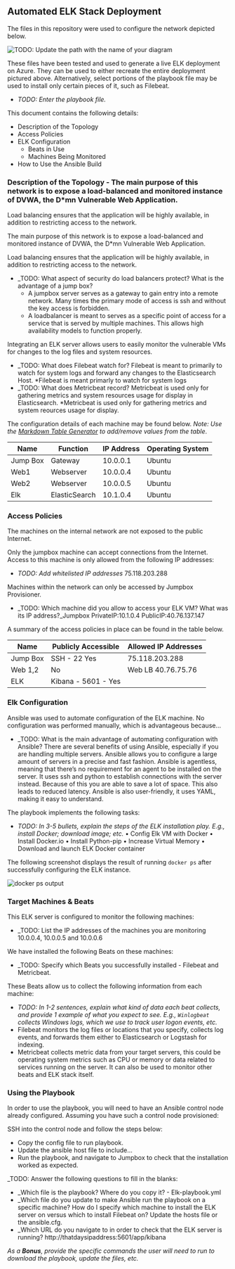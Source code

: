 ## Automated ELK Stack Deployment

The files in this repository were used to configure the network depicted below.

![TODO: Update the path with the name of your diagram](Images/diagram_filename.png)

These files have been tested and used to generate a live ELK deployment on Azure. They can be used to either recreate the entire deployment pictured above. Alternatively, select portions of the playbook file may be used to install only certain pieces of it, such as Filebeat.

  - _TODO: Enter the playbook file._

This document contains the following details:
- Description of the Topology
- Access Policies
- ELK Configuration
  - Beats in Use
  - Machines Being Monitored
- How to Use the Ansible Build


### Description of the Topology - The main purpose of this network is to expose a load-balanced and monitored instance of DVWA, the D*mn Vulnerable Web Application.
Load balancing ensures that the application will be highly available, in addition to restricting access to the network.

The main purpose of this network is to expose a load-balanced and monitored instance of DVWA, the D*mn Vulnerable Web Application.

Load balancing ensures that the application will be highly available, in addition to restricting access to the network.
- _TODO: What aspect of security do load balancers protect? What is the advantage of a jump box?
   * A jumpbox server serves as a gateway to gain entry into a remote network. Many times the primary mode of access is ssh and without the key access is forbidden.
   * A loadbalancer is meant to serves as a specific point of access for a service that is served by multiple machines. This allows high availability models to function properly.

Integrating an ELK server allows users to easily monitor the vulnerable VMs for changes to the log files and system resources.
- _TODO: What does Filebeat watch for? Filebeat is meant to primarily to watch for system logs and forward any changes to the Elasticsearch Host.
   *Filebeat is meant primarly to watch for system logs
- _TODO: What does Metricbeat record? Metricbeat is used only for gathering metrics and system resources usage for display in Elasticsearch.
   *Metricbeat is used only for gathering metrics and system reources usage for display. 

The configuration details of each machine may be found below.
_Note: Use the [Markdown Table Generator](http://www.tablesgenerator.com/markdown_tables) to add/remove values from the table_.

| Name     | Function | IP Address | Operating System |
|----------|----------|------------|------------------|
| Jump Box | Gateway  | 10.0.0.1     | Ubuntu           |
| Web1     | Webserver| 10.0.0.4     | Ubuntu           |
| Web2     | Webserver| 10.0.0.5     | Ubuntu           |
| Elk      | ElasticSearch| 10.1.0.4 | Ubuntu           |
### Access Policies

The machines on the internal network are not exposed to the public Internet. 

Only the jumpbox machine can accept connections from the Internet. Access to this machine is only allowed from the following IP addresses:
- _TODO: Add whitelisted IP addresses_ 75.118.203.288

Machines within the network can only be accessed by Jumpbox Provisioner.
- _TODO: Which machine did you allow to access your ELK VM? What was its IP address?_Jumpbox PrivateIP:10.1.0.4 PublicIP:40.76.137.147

A summary of the access policies in place can be found in the table below.

| Name     | Publicly Accessible | Allowed IP Addresses |
|----------|---------------------|----------------------|
| Jump Box | SSH - 22 Yes        | 75.118.203.288       |
| Web 1,2  | No                  | Web LB 40.76.75.76   |
| ELK      | Kibana - 5601 - Yes |                      |

### Elk Configuration

Ansible was used to automate configuration of the ELK machine. No configuration was performed manually, which is advantageous because...
- _TODO: What is the main advantage of automating configuration with Ansible? There are several benefits of using Ansible, especially if you are handling multiple servers. Ansible allows you to configure a large amount of servers in a precise and fast fashion. Ansible is agentless, meaning that there’s no requirement for an agent to be installed on the server. It uses ssh and python to establish connections with the server instead. Because of this you are able to save a lot of space. This also leads to reduced latency. Ansible is also user-friendly, it uses YAML, making it easy to understand.

The playbook implements the following tasks:
- _TODO: In 3-5 bullets, explain the steps of the ELK installation play. E.g., install Docker; download image; etc._
•	Config Elk VM with Docker
•	Install Docker.io
•	Install Python-pip
•	Increase Virtual Memory
•	Download and launch ELK Docker container


The following screenshot displays the result of running `docker ps` after successfully configuring the ELK instance.


![docker ps output](Diagrams/dockerps.png) 

### Target Machines & Beats
This ELK server is configured to monitor the following machines:
- _TODO: List the IP addresses of the machines you are monitoring 10.0.0.4, 10.0.0.5 and 10.0.0.6

We have installed the following Beats on these machines:
- _TODO: Specify which Beats you successfully installed - Filebeat and Metricbeat.

These Beats allow us to collect the following information from each machine:
- _TODO: In 1-2 sentences, explain what kind of data each beat collects, and provide 1 example of what you expect to see. E.g., `Winlogbeat` collects Windows logs, which we use to track user logon events, etc._
-  Filebeat monitors the log files or locations that you specify, collects log events, and forwards them either to Elasticsearch or Logstash for indexing.
- Metricbeat collects metric data from your target servers, this could be operating system metrics such as CPU or memory or data related to services running on the server. It can also be used to monitor other beats and ELK stack itself.

### Using the Playbook
In order to use the playbook, you will need to have an Ansible control node already configured. Assuming you have such a control node provisioned: 

SSH into the control node and follow the steps below:
- Copy the config file to run playbook.
- Update the ansible host file to include...
- Run the playbook, and navigate to Jumpbox to check that the installation worked as expected.

_TODO: Answer the following questions to fill in the blanks:
- _Which file is the playbook? Where do you copy it? - Elk-playbook.yml
- _Which file do you update to make Ansible run the playbook on a specific machine? How do I specify which machine to install the ELK server on versus which to install Filebeat on?
Update the hosts file or the ansible.cfg.
- _Which URL do you navigate to in order to check that the ELK server is running? http://thatdaysipaddress:5601/app/kibana

_As a **Bonus**, provide the specific commands the user will need to run to download the playbook, update the files, etc._